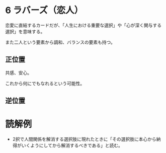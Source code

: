 # 6 ラバーズ（恋人）
恋愛に直結するカードだが、「人生における重要な選択」や「心が深く関与する選択」を意味する。

また二人という要素から調和、バランスの要素も持つ。

## 正位置
共感、安心。

これから何にでもなれるという可能性。

## 逆位置

# 読解例
* 2択で人間関係を解消する選択肢に現れたときに「その選択肢に本心から納得がいくようにしてから解消するべきである」と読む。